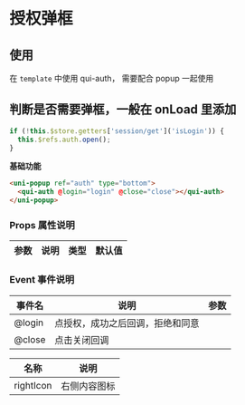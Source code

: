 # 授权弹框

## 使用

在 `template` 中使用 qui-auth， 需要配合 popup 一起使用

## 判断是否需要弹框，一般在 onLoad 里添加

```js
if (!this.$store.getters['session/get']('isLogin')) {
  this.$refs.auth.open();
}
```

**基础功能**

```html
<uni-popup ref="auth" type="bottom">
  <qui-auth @login="login" @close="close"></qui-auth>
</uni-popup>
```

### Props 属性说明

| 参数 | 说明 | 类型 | 默认值 |
| ---- | ---- | ---- | ------ |


### Event 事件说明

| 事件名 | 说明                             | 参数 |
| ------ | -------------------------------- | ---- |
| @login | 点授权，成功之后回调，拒绝和同意 |
| @close | 点击关闭回调                     |

| 名称      | 说明         |
| --------- | ------------ |
| rightIcon | 右侧内容图标 |
